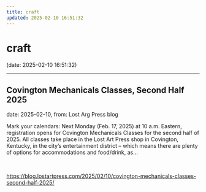 ```yaml
---
title: craft
updated: 2025-02-10 16:51:32
---
```


# craft

(date: 2025-02-10 16:51:32)

---

## Covington Mechanicals Classes, Second Half 2025

date: 2025-02-10, from: Lost Arg Press blog

Mark your calendars: Next Monday (Feb. 17, 2025) at 10 a.m. Eastern, registration opens for Covington Mechanicals Classes for the second half of 2025. All classes take place in the Lost Art Press shop in Covington, Kentucky, in the city&#8217;s entertainment district – which means there are plenty of options for accommodations and food/drink, as... 

<br> 

<https://blog.lostartpress.com/2025/02/10/covington-mechanicals-classes-second-half-2025/>

